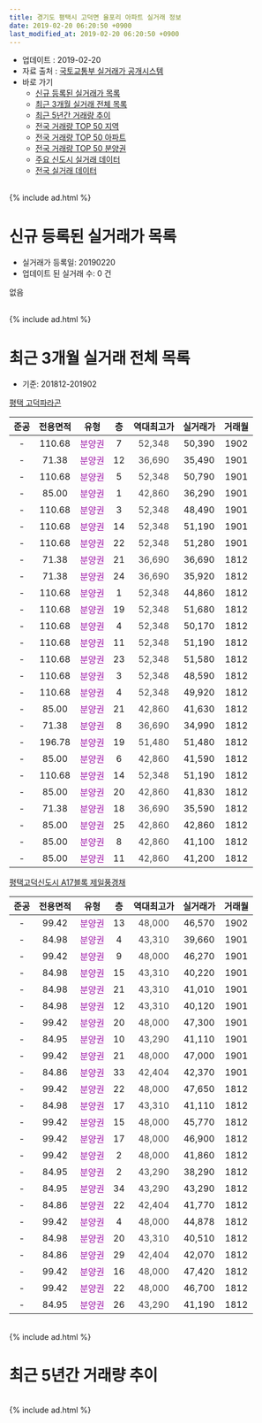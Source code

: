 ```yaml
---
title: 경기도 평택시 고덕면 율포리 아파트 실거래 정보
date: 2019-02-20 06:20:50 +0900
last_modified_at: 2019-02-20 06:20:50 +0900
---
```


* 업데이트 : 2019-02-20
* 자료 출처 : [국토교통부 실거래가 공개시스템](http://rt.molit.go.kr)
* 바로 가기
    * [신규 등록된 실거래가 목록](#신규-등록된-실거래가-목록)
    * [최근 3개월 실거래 전체 목록](#최근-3개월-실거래-전체-목록)
    * [최근 5년간 거래량 추이](#최근-5년간-거래량-추이)
    * [전국 거래량 TOP 50 지역](https://inasie.github.io/apt-trade-info/최근-3개월-전국에서-가장-거래가-많이-발생한-지역)
    * [전국 거래량 TOP 50 아파트](https://inasie.github.io/apt-trade-info/최근-3개월-전국에서-가장-거래가-많이-발생한-아파트)
    * [전국 거래량 TOP 50 분양권](https://inasie.github.io/apt-trade-info/최근-3개월-전국에서-가장-거래가-많이-발생한-분양권)
    * [주요 신도시 실거래 데이터](https://inasie.github.io/apt-trade-info/주요-신도시)
    * [전국 실거래 데이터](https://inasie.github.io/apt-trade-info/전국)
<br>
{% include ad.html %}
<br>

# 신규 등록된 실거래가 목록
* 실거래가 등록일: 20190220
* 업데이트 된 실거래 수: 0 건

없음

<br>
{% include ad.html %}
<br>

# 최근 3개월 실거래 전체 목록
* 기준: 201812-201902


[평택 고덕파라곤](https://search.naver.com/search.naver?query=%EA%B2%BD%EA%B8%B0%EB%8F%84+%ED%8F%89%ED%83%9D%EC%8B%9C+%EA%B3%A0%EB%8D%95%EB%A9%B4+%EC%9C%A8%ED%8F%AC%EB%A6%AC+%ED%8F%89%ED%83%9D+%EA%B3%A0%EB%8D%95%ED%8C%8C%EB%9D%BC%EA%B3%A4)

|준공|전용면적|유형|층|역대최고가|실거래가|거래월|
|:---:|:---:|:---:|:---:|:---:|:---:|:---:|
|-|110.68|<span style="color:#9C11A5">분양권</span>|7|<span style="color:#444444">52,348</span>|50,390|1902|
|-|71.38|<span style="color:#9C11A5">분양권</span>|12|<span style="color:#444444">36,690</span>|35,490|1901|
|-|110.68|<span style="color:#9C11A5">분양권</span>|5|<span style="color:#444444">52,348</span>|50,790|1901|
|-|85.00|<span style="color:#9C11A5">분양권</span>|1|<span style="color:#444444">42,860</span>|36,290|1901|
|-|110.68|<span style="color:#9C11A5">분양권</span>|3|<span style="color:#444444">52,348</span>|48,490|1901|
|-|110.68|<span style="color:#9C11A5">분양권</span>|14|<span style="color:#444444">52,348</span>|51,190|1901|
|-|110.68|<span style="color:#9C11A5">분양권</span>|22|<span style="color:#444444">52,348</span>|51,280|1901|
|-|71.38|<span style="color:#9C11A5">분양권</span>|21|<span style="color:#444444">36,690</span>|36,690|1812|
|-|71.38|<span style="color:#9C11A5">분양권</span>|24|<span style="color:#444444">36,690</span>|35,920|1812|
|-|110.68|<span style="color:#9C11A5">분양권</span>|1|<span style="color:#444444">52,348</span>|44,860|1812|
|-|110.68|<span style="color:#9C11A5">분양권</span>|19|<span style="color:#444444">52,348</span>|51,680|1812|
|-|110.68|<span style="color:#9C11A5">분양권</span>|4|<span style="color:#444444">52,348</span>|50,170|1812|
|-|110.68|<span style="color:#9C11A5">분양권</span>|11|<span style="color:#444444">52,348</span>|51,190|1812|
|-|110.68|<span style="color:#9C11A5">분양권</span>|23|<span style="color:#444444">52,348</span>|51,580|1812|
|-|110.68|<span style="color:#9C11A5">분양권</span>|3|<span style="color:#444444">52,348</span>|48,590|1812|
|-|110.68|<span style="color:#9C11A5">분양권</span>|4|<span style="color:#444444">52,348</span>|49,920|1812|
|-|85.00|<span style="color:#9C11A5">분양권</span>|21|<span style="color:#444444">42,860</span>|41,630|1812|
|-|71.38|<span style="color:#9C11A5">분양권</span>|8|<span style="color:#444444">36,690</span>|34,990|1812|
|-|196.78|<span style="color:#9C11A5">분양권</span>|19|<span style="color:#444444">51,480</span>|51,480|1812|
|-|85.00|<span style="color:#9C11A5">분양권</span>|6|<span style="color:#444444">42,860</span>|41,590|1812|
|-|110.68|<span style="color:#9C11A5">분양권</span>|14|<span style="color:#444444">52,348</span>|51,190|1812|
|-|85.00|<span style="color:#9C11A5">분양권</span>|20|<span style="color:#444444">42,860</span>|41,830|1812|
|-|71.38|<span style="color:#9C11A5">분양권</span>|18|<span style="color:#444444">36,690</span>|35,590|1812|
|-|85.00|<span style="color:#9C11A5">분양권</span>|25|<span style="color:#444444">42,860</span>|42,860|1812|
|-|85.00|<span style="color:#9C11A5">분양권</span>|8|<span style="color:#444444">42,860</span>|41,100|1812|
|-|85.00|<span style="color:#9C11A5">분양권</span>|11|<span style="color:#444444">42,860</span>|41,200|1812|

[평택고덕신도시 A17블록 제일풍경채](https://search.naver.com/search.naver?query=%EA%B2%BD%EA%B8%B0%EB%8F%84+%ED%8F%89%ED%83%9D%EC%8B%9C+%EA%B3%A0%EB%8D%95%EB%A9%B4+%EC%9C%A8%ED%8F%AC%EB%A6%AC+%ED%8F%89%ED%83%9D%EA%B3%A0%EB%8D%95%EC%8B%A0%EB%8F%84%EC%8B%9C+A17%EB%B8%94%EB%A1%9D+%EC%A0%9C%EC%9D%BC%ED%92%8D%EA%B2%BD%EC%B1%84)

|준공|전용면적|유형|층|역대최고가|실거래가|거래월|
|:---:|:---:|:---:|:---:|:---:|:---:|:---:|
|-|99.42|<span style="color:#9C11A5">분양권</span>|13|<span style="color:#444444">48,000</span>|46,570|1902|
|-|84.98|<span style="color:#9C11A5">분양권</span>|4|<span style="color:#444444">43,310</span>|39,660|1901|
|-|99.42|<span style="color:#9C11A5">분양권</span>|9|<span style="color:#444444">48,000</span>|46,270|1901|
|-|84.98|<span style="color:#9C11A5">분양권</span>|15|<span style="color:#444444">43,310</span>|40,220|1901|
|-|84.98|<span style="color:#9C11A5">분양권</span>|21|<span style="color:#444444">43,310</span>|41,010|1901|
|-|84.98|<span style="color:#9C11A5">분양권</span>|12|<span style="color:#444444">43,310</span>|40,120|1901|
|-|99.42|<span style="color:#9C11A5">분양권</span>|20|<span style="color:#444444">48,000</span>|47,300|1901|
|-|84.95|<span style="color:#9C11A5">분양권</span>|10|<span style="color:#444444">43,290</span>|41,110|1901|
|-|99.42|<span style="color:#9C11A5">분양권</span>|21|<span style="color:#444444">48,000</span>|47,000|1901|
|-|84.86|<span style="color:#9C11A5">분양권</span>|33|<span style="color:#444444">42,404</span>|42,370|1901|
|-|99.42|<span style="color:#9C11A5">분양권</span>|22|<span style="color:#444444">48,000</span>|47,650|1812|
|-|84.98|<span style="color:#9C11A5">분양권</span>|17|<span style="color:#444444">43,310</span>|41,110|1812|
|-|99.42|<span style="color:#9C11A5">분양권</span>|15|<span style="color:#444444">48,000</span>|45,770|1812|
|-|99.42|<span style="color:#9C11A5">분양권</span>|17|<span style="color:#444444">48,000</span>|46,900|1812|
|-|99.42|<span style="color:#9C11A5">분양권</span>|2|<span style="color:#444444">48,000</span>|41,860|1812|
|-|84.95|<span style="color:#9C11A5">분양권</span>|2|<span style="color:#444444">43,290</span>|38,290|1812|
|-|84.95|<span style="color:#9C11A5">분양권</span>|34|<span style="color:#444444">43,290</span>|43,290|1812|
|-|84.86|<span style="color:#9C11A5">분양권</span>|22|<span style="color:#444444">42,404</span>|41,770|1812|
|-|99.42|<span style="color:#9C11A5">분양권</span>|4|<span style="color:#444444">48,000</span>|44,878|1812|
|-|84.98|<span style="color:#9C11A5">분양권</span>|20|<span style="color:#444444">43,310</span>|40,510|1812|
|-|84.86|<span style="color:#9C11A5">분양권</span>|29|<span style="color:#444444">42,404</span>|42,070|1812|
|-|99.42|<span style="color:#9C11A5">분양권</span>|16|<span style="color:#444444">48,000</span>|47,420|1812|
|-|99.42|<span style="color:#9C11A5">분양권</span>|22|<span style="color:#444444">48,000</span>|46,700|1812|
|-|84.95|<span style="color:#9C11A5">분양권</span>|26|<span style="color:#444444">43,290</span>|41,190|1812|


<br>
{% include ad.html %}
<br>

# 최근 5년간 거래량 추이


<div style="width:100%;">
    <canvas id="deal_progress" height="200"></canvas>
</div>

<script>
new Chart(document.getElementById("deal_progress"), {
    type: 'line',
    data: {
        labels: ['201402','201403','201404','201405','201406','201407','201408','201409','201410','201411','201412','201501','201502','201503','201504','201505','201506','201507','201508','201509','201510','201511','201512','201601','201602','201603','201604','201605','201606','201607','201608','201609','201610','201611','201612','201701','201702','201703','201704','201705','201706','201707','201708','201709','201710','201711','201712','201801','201802','201803','201804','201805','201806','201807','201808','201809','201810','201811','201812','201901','201902'],
        datasets: [{
            label: '매매',
            pointRadius: 1,
            data: [0, 0, 0, 0, 0, 0, 0, 0, 0, 0, 0, 0, 0, 0, 0, 0, 0, 0, 0, 0, 0, 0, 0, 0, 0, 0, 0, 0, 0, 0, 0, 0, 0, 0, 0, 0, 0, 0, 0, 0, 0, 0, 0, 0, 0, 0, 0, 0, 0, 0, 2, 0, 6, 13, 99, 134, 74, 30, 33, 15, 2],
            borderColor: "rgba(255, 201, 14, 1)",
            backgroundColor: "rgba(255, 201, 14, 0.5)",
            fill: false,
            lineTension: 0
        },{
            label: '전월세',
            pointRadius: 1,
            data: [0, 0, 0, 0, 0, 0, 0, 0, 0, 0, 0, 0, 0, 0, 0, 0, 0, 0, 0, 0, 0, 0, 0, 0, 0, 0, 0, 0, 0, 0, 0, 0, 0, 0, 0, 0, 0, 0, 0, 0, 0, 0, 0, 0, 0, 0, 0, 0, 0, 0, 0, 0, 0, 0, 0, 0, 0, 0, 0, 0, 0],
            borderColor: "rgba(0, 141, 185, 1)",
            backgroundColor: "rgba(0, 141, 185, 0.5)",
            fill: false,
            lineTension: 0
        }
        ]
    },
    options: {
        responsive: true,
        title: {
            display: false
        },
        tooltips: {
            mode: 'index',
            intersect: false
        },
        hover: {
            mode: 'nearest',
            intersect: true
        },
        scales: {
            xAxes: [{
                display: true,
                scaleLabel: {
                    display: true,
                    labelString: '년/월'
                }
            }],
            yAxes: [{
                display: true,
                ticks: {
                    suggestedMin: 0,
                },
                scaleLabel: {
                    display: true,
                    labelString: '실거래 수'
                }
            }]
        }
    }
});

</script>


<br>
{% include ad.html %}
<br>

